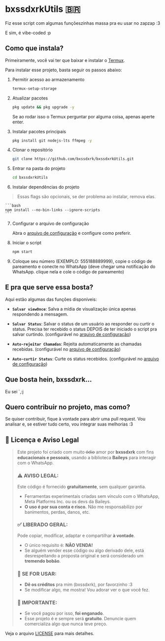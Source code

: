 # bxssdxrkUtils 🇧🇷

Fiz esse script com algumas funçõeszinhas massa pra eu usar no zapzap :3

E sim, é vibe-coded :p

## Como que instala?

Primeiramente, você vai ter que baixar e instalar o [Termux](https://f-droid.org/repo/com.termux_1002.apk).

Para instalar esse projeto, basta seguir os passos abaixo:

1. Permitir acesso ao armazenamento

    ```bash
    termux-setup-storage
    ```

2. Atualizar pacotes
    ```bash
    pkg update && pkg upgrade -y
    ```
    Se ao rodar isso o Termux perguntar por alguma coisa, apenas aperte enter.

3. Instalar pacotes principais

    ```bash
    pkg install git nodejs-lts ffmpeg -y
    ```

4. Clonar o repositório

    ```bash
    git clone https://github.com/bxssdxrk/bxssdxrkUtils.git
    ```

5. Entrar na pasta do projeto

    ```bash
    cd bxssdxrkUtils
    ```

6. Instalar dependências do projeto
> Essas flags são opcionais, se der problema ao instalar, remova elas.

    ```bash
    npm install --no-bin-links --ignore-scripts
    ```

7. Configurar o arquivo de configuração

    Abra o [arquivo de configuração](./src/config.js) e configure como preferir.

8. Iniciar o script

    ```bash
    npm start
    ```
  
9. Coloque seu número (EXEMPLO: 555188889999), copie o código de pareamento e conecte no WhatsApp (deve chegar uma notificação do WhatsApp. clique nela e cole o código de pareamento)

## E pra que serve essa bosta?

Aqui estão algumas das funções disponíveis:

* **`Salvar viewOnce`**: Salva a mídia de visualização única apenas respondendo a mensagem.

* **`Salvar Status`**: Salvar o status de um usuário ao responder ou curtir o status. Precisa ter recebido o status DEPOIS de ter iniciado o script pra salvar curtindo. (configurável no [arquivo de configuração](./src/config.js))

* **`Auto-rejeitar Chamadas`**: Rejeita automaticamente as chamadas recebidas.  (configurável no [arquivo de configuração](./src/config.js))

* **`Auto-curtir Status`**: Curte os status recebidos. (configurável no [arquivo de configuração](./src/config.js))

## Que bosta hein, bxssdxrk...

Eu sei `,:j

## Quero contribuir no projeto, mas como?

Se quiser contribuir, fique à vontade para abrir uma pull request. Vou analisar e, se estiver tudo certo, vou integrar suas melhorias :3

## 📄 Licença e Aviso Legal

> Este projeto foi criado com muito ó̶d̶i̶o̶ amor por **bxssdxrk** com fins **educacionais e pessoais**, usando a biblioteca **Baileys** para interagir com o WhatsApp.
>
> ### ⚠️ AVISO LEGAL:
>
> Este código é fornecido **gratuitamente**, sem qualquer garantia.
>
> * Ferramentas experimentais criadas sem vínculo com o WhatsApp, Meta Platforms Inc. ou os devs da Baileys.
> * **O uso é por sua conta e risco.** Não me responsabilizo por banimentos, perdas, danos, etc.
>
> ### ✅ LIBERADO GERAL:
>
> Pode copiar, modificar, adaptar e compartilhar **à vontade**.
>
> * O único requisito é: **NÃO VENDA!**
> * Se alguém vender esse código ou algo derivado dele, está desrespeitando a proposta original e será considerado um **tremendo bobão**.
>
> ### 🧡 SE FOR USAR:
>
> * **Dê os créditos** pra mim (bxssdxrk), por favorzinho :3
> * Se modificar algo, me mostra! Vou adorar ver o que você fez.
>
> ### 🚨 IMPORTANTE:
>
> * Se você pagou por isso, **foi enganado**.
> * Esse projeto é e sempre será **gratuito**. Denuncie quem comercializa algo que nunca teve preço.

Veja o arquivo [LICENSE](./LICENSE) para mais detalhes.